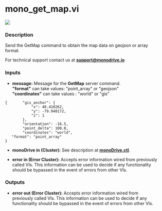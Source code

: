 # mono_get_map.vi

<p class="img_container">
<img class="lg_img" src="../mono_get_map.png"/>
</p>

### Description

Send the GetMap command to obtain the map data on geojson or array format.

For technical support contact us at <b>support@monodrive.io</b> 

### Inputs

- **message:**  Message for the **GetMap** server command.    
**"format"** can take values: "point_array" or "geojson"   
**"coordinates"** can take values : "world" or "gis"
```
{		"gis_anchor": {
			"x": 40.410262,
			"y": -79.948172,
			"z": 1
		},
		"orientation": -16.5,
		"point_delta": 100.0,
		"coordinates": "world",
   "format": "point_array"
}
``` 
 

- **monoDrive in (Cluster):** See description at [**monoDrive.ctl**](../structures/monoDrive.md). 

- **error in (Error Cluster):** Accepts error information wired from previously called VIs. This information can be used to decide if any functionality should be bypassed in the event of errors from other VIs. 

### Outputs

- **error out (Error Cluster):** Accepts error information wired from previously called VIs. This information can be used to decide if any functionality should be bypassed in the event of errors from other VIs. 

<p>&nbsp;</p>
